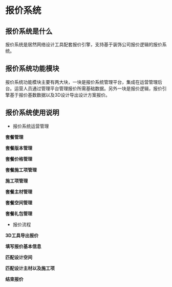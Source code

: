 # **报价系统** #

## 报价系统是什么 ##

报价系统是居然网络设计工具配套报价引擎，支持基于装饰公司报价逻辑的报价系统。
## 报价系统功能模块 ##
报价系统功能模块主要有两大块，一块是报价系统管理平台，集成在运营管理后台。运营人员通过管理平台管理报价所需基础数据。另外一块是报价逻辑，报价引擎基于报价基数数据以及3D设计导出设计方案报价。
## 报价系统使用说明 ##


- 报价系统运营管理


**套餐管理**

**套餐版本管理**

**套餐价格管理**

**套餐施工项管理**

**施工项管理**

**套餐主材管理**

**套餐空间管理**

**套餐礼包管理**

- 报价流程

**3D工具导出报价**

**填写报价基本信息**

**匹配设计空间**

**匹配设计主材以及施工项**

**结束报价**
